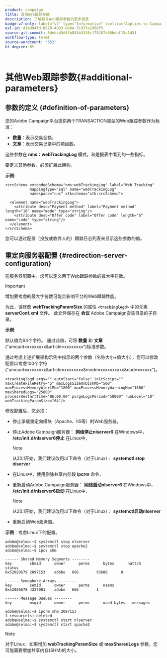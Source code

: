 ```yaml
---
product: campaign
title: 其他Web跟踪参数
description: 了解有关Web跟踪参数的更多信息
badge-v7-only: label="v7" type="Informative" tooltip="Applies to Campaign Classic v7 only"
exl-id: d14d94fd-b078-4893-be84-31d37a1d50f5
source-git-commit: 8debcd3d8fb883b3316cf75187a86bebf15a1d31
workflow-type: tm+mt
source-wordcount: '352'
ht-degree: 0%

---
```


# 其他Web跟踪参数{#additional-parameters}

## 参数的定义 {#definition-of-parameters}

您的Adobe Campaign平台提供两个TRANSACTION类型的Web跟踪参数作为标准：

* **数量**：表示交易金额，
* **文章**：表示交易记录中的项目数。

这些参数在 **nms：webTrackingLog** 模式，和是报表中看到的一些指标。

要定义其他参数，必须扩展此架构。

**示例**:

```
<srcSchema extendedSchema="nms:webTrackingLog" label="Web Tracking"
           mappingType="sql" name="webTrackingLog" 
           namespace="cus" xtkschema="xtk:srcSchema">

  <element name="webTrackingLog">
    <attribute desc="Payment method" label="Payment method" length="10" name="mode" type="string"/>
    <attribute desc="Offer code" label="Offer code" length="5" name="code" type="string"/>
  </element>
</srcSchema>
```

您可以通过配置（投放或收件人的）跟踪日志列表来显示这些参数的值。

## 重定向服务器配置 {#redirection-server-configuration}

在服务器配置中，您可以定义用于Web跟踪参数的最大字符数。

>[!IMPORTANT]
>
>增加要考虑的最大字符数可能会影响平台的Web跟踪性能。

为此，请修改 **webTrackingParamSize** 的属性 **`<trackinglogd>`** 中的元素 **serverConf.xml** 文件。 此文件保存在 **会议** Adobe Campaign安装目录的子目录。

**示例**:

默认值为64个字符。 通过此值，可将 **数量** 和 **文章** (&quot;amount=xxxxxxxx&amp;article=xxxxxxxx&quot;)标准参数。

通过考虑上述扩展架构示例中指示的两个参数（名称大小+值大小），您可以修改配置以考虑100个字符(&quot;amount=xxxxxxxx&amp;article=xxxxxxxx&amp;mode=xxxxxxxxxx&amp;code=xxxxx&quot;)。

```
<trackinglogd args="" autoStart="false" initScript="" maxCreateFileRetry="5" maxLogsSizeOnDiskMb="500"
maxProcessMemoryAlertMb="1800" maxProcessMemoryWarningMb="1600" maxSharedLogs="25000"
processRestartTime="06:00:00" purgeLogsPeriod="50000" runLevel="10"
webTrackingParamSize="64"/>
```

修改配置后，您必须：

* 停止承载重定向模块（Apache、IIS等）的Web服务器，
* 停止Adobe Campaign服务器： **网络停止nlserver6** 在Windows中， **/etc/init.d/nlserver6停止** 在Linux中，

   >[!NOTE]
   >
   >从20.1开始，我们建议改用以下命令（对于Linux）： **systemctl stop nlserver**

* 在Linux中，使用删除共享内存段 **ipcrm** 命令，
* 重新启动Adobe Campaign服务器： **网络启动nlserver6** 在Windows中， **/etc/init.d/nlserver6启动** 在Linux中，

   >[!NOTE]
   >
   >从20.1开始，我们建议改用以下命令（对于Linux）： **systemctl启动nlserver**

* 重新启动Web服务器。

**示例**：考虑Linux下的配置。

```
adobe@selma:~$ systemctl stop nlserver
adobe@selma:~$ systemctl stop apache2
adobe@selma:~$ ipcs shm

------ Shared Memory Segments --------
key        shmid      owner      perms      bytes      nattch     status      
0x52020679 2097153    adobe   666        93608      8                       

------ Semaphore Arrays --------
key        semid      owner      perms      nsems     
0x52020678 4227081    adobe   666        1         

------ Message Queues --------
key        msqid      owner      perms      used-bytes   messages    

adobe@selma:~$ ipcrm shm 2097153                             
1 resource(s) deleted
adobe@selma:~$ systemctl start nlserver
adobe@selma:~$ systemctl start apache2
```

>[!NOTE]
>
>对于Linux，如果增加 **webTrackingParamSize** 或 **maxSharedLogs** 参数，您可能需要增加共享内存(SHM)的大小。
